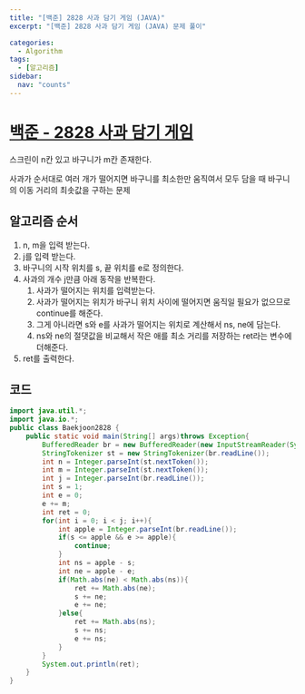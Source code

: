 ```yaml
---
title: "[백준] 2828 사과 담기 게임 (JAVA)"
excerpt: "[백준] 2828 사과 담기 게임 (JAVA) 문제 풀이"

categories:
  - Algorithm
tags:
  - [알고리즘]
sidebar:
  nav: "counts"
---
```


# [백준 - 2828 사과 담기 게임](https://www.acmicpc.net/problem/2828)

스크린이 n칸 있고 바구니가 m칸 존재한다.

사과가 순서대로 여러 개가 떨어지면 바구니를 최소한만 움직여서 모두 담을 때 바구니의 이동 거리의 최솟값을 구하는 문제

## 알고리즘 순서

1. n, m을 입력 받는다.
2. j를 입력 받는다.
3. 바구니의 시작 위치를 s, 끝 위치를 e로 정의한다.
4. 사과의 개수 j만큼 아래 동작을 반복한다.
   1. 사과가 떨어지는 위치를 입력받는다.
   2. 사과가 떨어지는 위치가 바구니 위치 사이에 떨어지면 움직일 필요가 없으므로 continue를 해준다.
   3. 그게 아니라면 s와 e를 사과가 떨어지는 위치로 계산해서 ns, ne에 담는다.
   4. ns와 ne의 절댓값을 비교해서 작은 애를 최소 거리를 저장하는 ret라는 변수에 더해준다.
5. ret를 출력한다.

## 코드

```java
import java.util.*;
import java.io.*;
public class Baekjoon2828 {
    public static void main(String[] args)throws Exception{
        BufferedReader br = new BufferedReader(new InputStreamReader(System.in));
        StringTokenizer st = new StringTokenizer(br.readLine());
        int n = Integer.parseInt(st.nextToken());
        int m = Integer.parseInt(st.nextToken());
        int j = Integer.parseInt(br.readLine());
        int s = 1;
        int e = 0;
        e += m;
        int ret = 0;
        for(int i = 0; i < j; i++){
            int apple = Integer.parseInt(br.readLine());
            if(s <= apple && e >= apple){
                continue;
            }
            int ns = apple - s;
            int ne = apple - e;
            if(Math.abs(ne) < Math.abs(ns)){
                ret += Math.abs(ne);
                s += ne;
                e += ne;
            }else{
                ret += Math.abs(ns);
                s += ns;
                e += ns;
            }
        }
        System.out.println(ret);
    }
}
```
